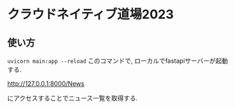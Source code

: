 # クラウドネイティブ道場2023

## 使い方
```uvicorn main:app --reload```
このコマンドで, ローカルでfastapiサーバーが起動する.

http://127.0.0.1:8000/News

にアクセスすることでニュース一覧を取得する.
